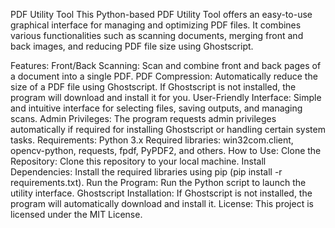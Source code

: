 PDF Utility Tool
This Python-based PDF Utility Tool offers an easy-to-use graphical interface for managing and optimizing PDF files. It combines various functionalities such as scanning documents, merging front and back images, and reducing PDF file size using Ghostscript.

Features:
Front/Back Scanning: Scan and combine front and back pages of a document into a single PDF.
PDF Compression: Automatically reduce the size of a PDF file using Ghostscript. If Ghostscript is not installed, the program will download and install it for you.
User-Friendly Interface: Simple and intuitive interface for selecting files, saving outputs, and managing scans.
Admin Privileges: The program requests admin privileges automatically if required for installing Ghostscript or handling certain system tasks.
Requirements:
Python 3.x
Required libraries: win32com.client, opencv-python, requests, fpdf, PyPDF2, and others.
How to Use:
Clone the Repository: Clone this repository to your local machine.
Install Dependencies: Install the required libraries using pip (pip install -r requirements.txt).
Run the Program: Run the Python script to launch the utility interface.
Ghostscript Installation: If Ghostscript is not installed, the program will automatically download and install it.
License:
This project is licensed under the MIT License.
